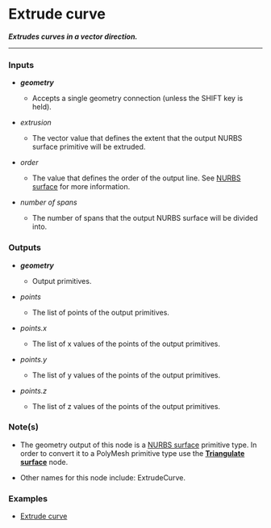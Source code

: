 # Extrude curve

**_Extrudes curves in a vector direction._**

---


### Inputs

* **_geometry_**

  * Accepts a single geometry connection (unless the SHIFT key is held).

* _extrusion_

  * The vector value that defines the extent that the output NURBS surface primitive will be extruded.

* _order_

  * The value that defines the order of the output line. See [NURBS surface](/concepts/GeneralConcepts/nurbsSurface.md) for more information.

* _number of spans_

  * The number of spans that the output NURBS surface will be divided into.


### Outputs

* **_geometry_**

  * Output primitives.

* _points_

  * The list of points of the output primitives.

* _points.x_

  * The list of x values of the points of the output primitives.

* _points.y_

  * The list of y values of the points of the output primitives.

* _points.z_

  * The list of z values of the points of the output primitives.


### Note(s)

* The geometry output of this node is a [NURBS surface](/concepts/GeneralConcepts/nurbsSurface.md) primitive type. In order to convert it to a PolyMesh primitive type use the [**Triangulate surface**](/nodes/TesselatePatch/documentation.md) node.

* Other names for this node include: ExtrudeCurve.

### Examples



* <a href="https://creator.trimble.com/graph?assetURI=whp:fb5b6019-be5a-4bc8-b2a4-624287e4a444&version=latest" target="_blank">Extrude curve</a>
